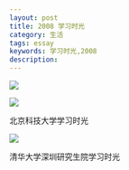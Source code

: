 ```yaml
---
layout: post
title: 2008 学习时光
category: 生活
tags: essay
keywords: 学习时光,2008
description:
---
```


![](https://caichangqi.github.io/images/keda1.jpg)

![](https://caichangqi.github.io/images/keda2.jpg)

北京科技大学学习时光

![](https://caichangqi.github.io/images/qh1.jpg)

清华大学深圳研究生院学习时光
